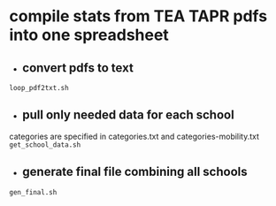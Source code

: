 # compile stats from TEA TAPR pdfs into one spreadsheet

* ## convert pdfs to text
`loop_pdf2txt.sh`

* ## pull only needed data for each school
categories are specified in categories.txt and categories-mobility.txt
`get_school_data.sh`

* ## generate final file combining all schools
`gen_final.sh`
